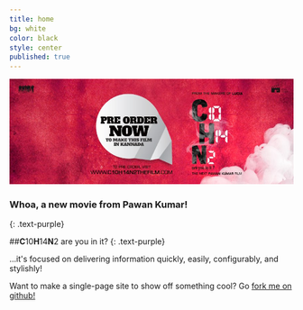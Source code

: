 ```yaml
---
title: home
bg: white
color: black
style: center
published: true
---
```


![](/img/c10h14n2-red.jpg)

### Whoa, a new movie from Pawan Kumar!
{: .text-purple}



 ##**C**10**H**14**N**2
are you in it?
{: .text-purple}


…it's focused on delivering information quickly, easily, configurably, and stylishly!

Want to make a single-page site to show off something cool? Go [fork me on github!](https://github.com/t413/SinglePaged)



<a href="http://c10h14n2movie.com"><span id="forkongithub"></span></a>